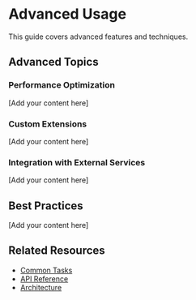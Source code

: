 # Advanced Usage

This guide covers advanced features and techniques.

## Advanced Topics

### Performance Optimization

[Add your content here]

### Custom Extensions

[Add your content here]

### Integration with External Services

[Add your content here]

## Best Practices

[Add your content here]

## Related Resources

- [Common Tasks](./common-tasks)
- [API Reference](/reference/api)
- [Architecture](/explanation/architecture)
